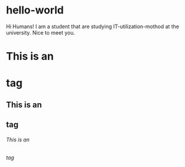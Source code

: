 # hello-world

Hi Humans!
I am a student that are studying IT-utilization-mothod at the university.
Nice to meet you.

# This is an <h1> tag
## This is an <h2> tag
###### This is an <h6> tag

